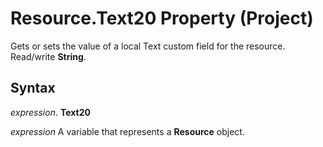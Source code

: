 
# Resource.Text20 Property (Project)

Gets or sets the value of a local Text custom field for the resource. Read/write  **String**.


## Syntax

 _expression_. **Text20**

 _expression_ A variable that represents a **Resource** object.

